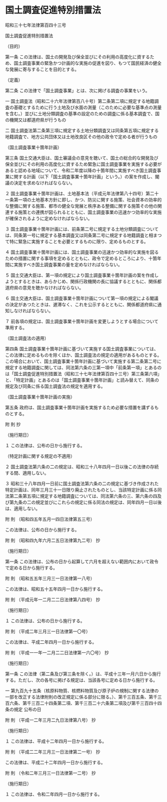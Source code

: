 # 国土調査促進特別措置法

昭和三十七年法律第百四十三号

国土調査促進特別措置法

（目的）

第一条 この法律は、国土の開発及び保全並びにその利用の高度化に資するため、国土調査事業の緊急かつ計画的な実施の促進を図り、もつて国民経済の健全な発展に寄与することを目的とする。

（定義）

第二条 この法律で「国土調査事業」とは、次に掲げる調査の事業をいう。

一 国土調査法（昭和二十六年法律第百八十号）第二条第二項に規定する地籍調査の基礎とするために行う土地及び水面の測量（このために必要な基準点の測量を含む。）並びに土地分類調査の基準の設定のための調査に係る基本調査で、国の機関又は都道府県が行うもの

二 国土調査法第二条第三項に規定する土地分類調査又は同条第五項に規定する地籍調査で、地方公共団体又は土地改良区その他の政令で定める者が行うもの

（国土調査事業十箇年計画）

第三条 国土交通大臣は、国土審議会の意見を聴いて、国土の総合的な開発及び保全並びにその利用の高度化に資するため緊急に国土調査事業を実施する必要があると認める地域について、令和二年度以降の十箇年間に実施すべき国土調査事業に関する計画（以下「国土調査事業十箇年計画」という。）の案を作成し、閣議の決定を求めなければならない。

２ 国土調査事業十箇年計画は、土地基本法（平成元年法律第八十四号）第二十一条第一項の土地基本方針に即し、かつ、防災に関する施策、社会資本の効率的な整備に関する施策、都市の健全な発展と秩序ある整備に関する施策その他の関連する施策との連携が図られるとともに、国土調査事業の迅速かつ効率的な実施が確保されるように定めなければならない。

３ 国土調査事業十箇年計画には、前条第二号に規定する土地分類調査については、同条第一号に規定する基本調査又は同条第二号に規定する地籍調査と相まつて特に緊急に実施することを必要とするものに限り、定めるものとする。

４ 国土調査事業十箇年計画には、国土調査事業の迅速かつ効率的な実施を図るための措置に関する事項を定めるとともに、政令で定めるところにより、十箇年間に実施すべき国土調査事業の量を定めなければならない。

５ 国土交通大臣は、第一項の規定により国土調査事業十箇年計画の案を作成しようとするときは、あらかじめ、関係行政機関の長に協議するとともに、関係都道府県の意見を聴かなければならない。

６ 国土交通大臣は、国土調査事業十箇年計画について第一項の規定による閣議の決定があつたときは、遅滞なく、これを公示するとともに、関係都道府県に通知しなければならない。

７ 前各項の規定は、国土調査事業十箇年計画を変更しようとする場合について準用する。

（国土調査法の適用）

第四条 国土調査事業十箇年計画に基づいて実施する国土調査事業については、この法律に定めるものを除くほか、国土調査法の規定の適用があるものとする。この場合において、国土調査事業十箇年計画に基づいて実施する第二条第二号に規定する地籍調査に関しては、同法第六条の三第一項中「前条第一項」とあるのは「国土調査促進特別措置法（昭和三十七年法律第百四十三号）第三条第六項」と、「特定計画」とあるのは「国土調査事業十箇年計画」と読み替えて、同条の規定及び同条に係る国土調査法の規定を適用する。

（国土調査事業十箇年計画の実施）

第五条 政府は、国土調査事業十箇年計画を実施するため必要な措置を講ずるものとする。

附 則 抄

（施行期日）

１ この法律は、公布の日から施行する。

（特定計画に関する規定の不適用）

２ 国土調査法第六条の二の規定は、昭和三十八年四月一日以後この法律の存続する間、適用しない。

３ 昭和三十八年四月一日前に国土調査法第六条の二の規定に基づき作成された特定計画は、同年三月三十一日限り廃止されたものとし、当該特定計画に係る同法第二条第五項に規定する地籍調査については、同法第六条の三、第六条の四及び第九条の二の規定並びにこれらの規定に係る同法の規定は、同年四月一日以後は、適用しない。

附 則 （昭和四五年五月一四日法律第五三号）

この法律は、公布の日から施行する。

附 則 （昭和四九年六月二五日法律第九二号） 抄

（施行期日）

第一条 この法律は、公布の日から起算して六月を超えない範囲内において政令で定める日から施行する。

附 則 （昭和五五年三月三一日法律第一八号）

この法律は、昭和五十五年四月一日から施行する。

附 則 （平成元年一二月二二日法律第八四号） 抄

（施行期日）

１ この法律は、公布の日から施行する。

附 則 （平成二年三月三一日法律第一〇号）

この法律は、平成二年四月一日から施行する。

附 則 （平成一一年一二月二二日法律第一六〇号） 抄

（施行期日）

第一条 この法律（第二条及び第三条を除く。）は、平成十三年一月六日から施行する。ただし、次の各号に掲げる規定は、当該各号に定める日から施行する。

一 第九百九十五条（核原料物質、核燃料物質及び原子炉の規制に関する法律の一部を改正する法律附則の改正規定に係る部分に限る。）、第千三百五条、第千三百六条、第千三百二十四条第二項、第千三百二十六条第二項及び第千三百四十四条の規定 公布の日

附 則 （平成一二年三月二九日法律第八号） 抄

（施行期日）

１ この法律は、平成十二年四月一日から施行する。

附 則 （平成二二年三月三一日法律第二一号） 抄

この法律は、平成二十二年四月一日から施行する。

附 則 （令和二年三月三一日法律第一二号） 抄

（施行期日）

１ この法律は、令和二年四月一日から施行する。
